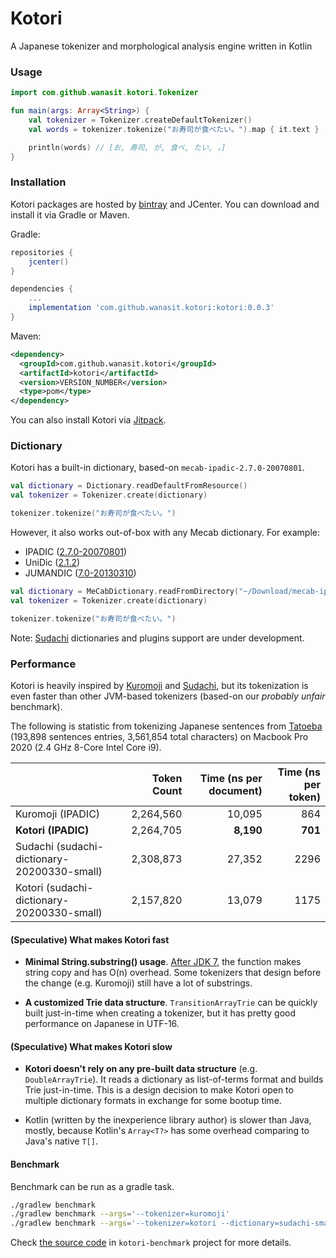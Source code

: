 # Kotori
A Japanese tokenizer and morphological analysis engine written in Kotlin

### Usage

```kotlin
import com.github.wanasit.kotori.Tokenizer

fun main(args: Array<String>) {
    val tokenizer = Tokenizer.createDefaultTokenizer()
    val words = tokenizer.tokenize("お寿司が食べたい。").map { it.text }

    println(words) // [お, 寿司, が, 食べ, たい, 。]
}
```

### Installation

Kotori packages are hosted by [bintray](https://bintray.com/beta/#/wanasit/maven/Kotori?tab=overview) and JCenter.
You can download and install it via Gradle or Maven.

Gradle:
```groovy
repositories {
    jcenter()
}

dependencies {
    ...
    implementation 'com.github.wanasit.kotori:kotori:0.0.3'
}
```

Maven:
```xml
<dependency>
  <groupId>com.github.wanasit.kotori</groupId>
  <artifactId>kotori</artifactId>
  <version>VERSION_NUMBER</version>
  <type>pom</type>
</dependency>
```

You can also install Kotori via [Jitpack](https://jitpack.io/#wanasit/kotori). 

### Dictionary 

Kotori has a built-in dictionary, based-on `mecab-ipadic-2.7.0-20070801`.

```kotlin
val dictionary = Dictionary.readDefaultFromResource()
val tokenizer = Tokenizer.create(dictionary)

tokenizer.tokenize("お寿司が食べたい。")
```

However, it also works out-of-box with any Mecab dictionary. For example:
* IPADIC ([2.7.0-20070801](http://atilika.com/releases/mecab-ipadic/mecab-ipadic-2.7.0-20070801.tar.gz))
* UniDic ([2.1.2](http://atilika.com/releases/unidic-mecab/unidic-mecab-2.1.2_src.zip))
* JUMANDIC ([7.0-20130310](http://atilika.com/releases/mecab-jumandic/mecab-jumandic-7.0-20130310.tar.gz))

```kotlin
val dictionary = MeCabDictionary.readFromDirectory("~/Download/mecab-ipadic-2.7.0-20070801")
val tokenizer = Tokenizer.create(dictionary)

tokenizer.tokenize("お寿司が食べたい。")
```

Note: [Sudachi](https://github.com/WorksApplications/Sudachi) dictionaries and plugins support are under development.

### Performance

Kotori is heavily inspired by [Kuromoji](https://github.com/atilika/kuromoji) and [Sudachi](https://github.com/WorksApplications/Sudachi), 
but its tokenization is even faster than other JVM-based tokenizers (based-on our *probably unfair* benchmark).

The following is statistic from tokenizing Japanese sentences from [Tatoeba](https://tatoeba.org/eng/) 
(193,898 sentences entries, 3,561,854 total characters) on Macbook Pro 2020 (2.4 GHz 8-Core Intel Core i9).

|   |  Token Count  | Time (ns per document) |  Time (ns per token)  |
|---|---:|---:|---:|
|Kuromoji (IPADIC) | 2,264,560 | 10,095 | 864 |
|**Kotori (IPADIC)**   | 2,264,705 | **8,190**| **701** |
|Sudachi (sudachi-dictionary-20200330-small)  | 2,308,873 | 27,352 | 2296 |
|Kotori (sudachi-dictionary-20200330-small)   | 2,157,820 | 13,079 | 1175 |

#### (Speculative) What makes Kotori fast

* **Minimal String.substring() usage**. [After JDK 7](https://www.programcreek.com/2013/09/the-substring-method-in-jdk-6-and-jdk-7/), 
the function makes string copy and has O(n) overhead. Some tokenizers that design before the change (e.g. Kuromoji) still have a lot of substrings.

* **A customized Trie data structure**. 
`TransitionArrayTrie` can be quickly built just-in-time when creating a tokenizer,
but it has pretty good performance on Japanese in UTF-16.

#### (Speculative) What makes Kotori slow

* **Kotori doesn't rely on any pre-built data structure** (e.g. `DoubleArrayTrie`). 
It reads a dictionary as list-of-terms format and builds Trie just-in-time.
This is a design decision to make Kotori open to multiple dictionary formats in exchange for some bootup time.

* Kotlin (written by the inexperience library author) is slower than Java, 
mostly, because Kotlin's `Array<T?>` has some overhead comparing to Java's native `T[]`.

#### Benchmark

Benchmark can be run as a gradle task.

```bash
./gradlew benchmark
./gradlew benchmark --args='--tokenizer=kuromoji'
./gradlew benchmark --args='--tokenizer=kotori --dictionary=sudachi-small'
```

Check [the source code](https://github.com/wanasit/kotori/blob/master/kotori-benchmark/src/main/kotlin/com/github/wanasit/kotori/benchmark/Benchmark.kt) 
in `kotori-benchmark` project for more details.

